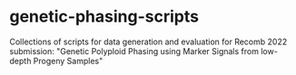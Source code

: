 # genetic-phasing-scripts
Collections of scripts for data generation and evaluation for Recomb 2022 submission: "Genetic Polyploid Phasing using Marker Signals from low-depth Progeny Samples"
